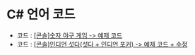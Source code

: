 ﻿# C# 언어 코드

- 코드 : [[콘솔]숫자 야구 게임 -> 예제 코드](./baseball)
- 코드 : [[콘솔]인디언 섯다(섯다 + 인디언 포커) -> 예제 코드 + 수정](./shutta)